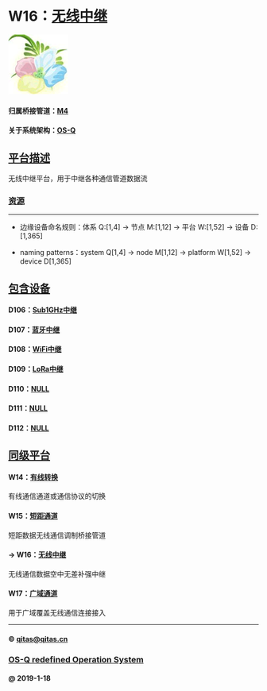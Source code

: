﻿# W16：[无线中继](https://github.com/OS-Q/W16)

[![sites](OS-Q/OS-Q.png)](http://www.OS-Q.com)

#### 归属桥接管道：[M4](https://github.com/OS-Q/M4)

#### 关于系统架构：[OS-Q](https://github.com/OS-Q/OS-Q)

## [平台描述](https://github.com/OS-Q/W16/wiki) 

无线中继平台，用于中继各种通信管道数据流

### [资源](OS-Q/)

---

- 边缘设备命名规则：体系 Q:[1,4] -> 节点 M:[1,12] -> 平台 W:[1,52] -> 设备 D:[1,365]

- naming patterns：system Q[1,4] -> node M[1,12] -> platform W[1,52] -> device D[1,365]

## [包含设备](https://github.com/OS-Q/W16/wiki) 

#### D106：[Sub1GHz中继](https://github.com/OS-Q/D106)



#### D107：[蓝牙中继](https://github.com/OS-Q/D107)



#### D108：[WiFi中继](https://github.com/OS-Q/D108)



#### D109：[LoRa中继](https://github.com/OS-Q/D109)



#### D110：[NULL](https://github.com/OS-Q/D110)



#### D111：[NULL](https://github.com/OS-Q/D111)



#### D112：[NULL](https://github.com/OS-Q/D112)



## [同级平台](https://github.com/OS-Q/M4/wiki) 

#### W14：[有线转换](https://github.com/OS-Q/W14)

有线通信通道或通信协议的切换

#### W15：[短距通道](https://github.com/OS-Q/W15)

短距数据无线通信调制桥接管道

#### -> W16：[无线中继](https://github.com/OS-Q/W16)

无线通信数据空中无差补强中继

#### W17：[广域通道](https://github.com/OS-Q/W17)

用于广域覆盖无线通信连接接入


---

####  © qitas@qitas.cn
###  [OS-Q redefined Operation System](http://www.OS-Q.com)
####  @ 2019-1-18

